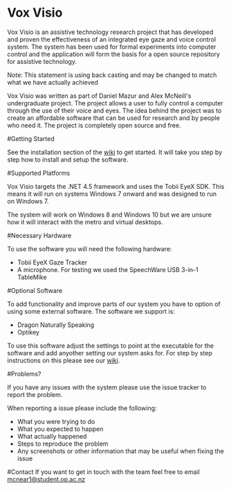 # Vox Visio
Vox Visio is an assistive technology research project that has developed and proven the effectiveness of an integrated eye gaze and voice control system. The system has been used for formal experiments into computer control and the application will form the basis for a open source repository for assistive technology.

Note: This statement is using back casting and may be changed to match what we have actually achieved

Vox Visio was written as part of Daniel Mazur and Alex McNeill's undergraduate project. The project allows a user to fully control a computer through the use of their voice and eyes. The idea behind the project was to create an affordable software that can be used for research and by people who need it. The project is completely open source and free.

#Getting Started

See the installation section of the [wiki](https://github.com/AlexanderMcNeill/voxvisio/wiki/) to get started. It will take you step by step how to install and setup the software.

#Supported Platforms

Vox Visio targets the .NET 4.5 framework and uses the Tobii EyeX SDK. This means it will run on systems Windows 7 onward and was designed to run on Windows 7.

The system will work on Windows 8 and Windows 10 but we are unsure how it will interact with the metro and virtual desktops.

#Necessary Hardware 

To use the software you will need the following hardware:
* Tobii EyeX Gaze Tracker
* A microphone. For testing we used the SpeechWare USB 3-in-1 TableMike

#Optional Software

To add functionality and improve parts of our system you have to option of using some external software. The software we support is:

* Dragon Naturally Speaking
* Optikey

To use this software adjust the settings to point at the executable for the software and add anyother setting our system asks for. For step by step instructions on this please see our [wiki](https://github.com/AlexanderMcNeill/voxvisio/wiki/).

#Problems?

If you have any issues with the system please use the issue tracker to report the problem.

When reporting a issue please include the following:

* What you were trying to do
* What you expected to happen
* What actually happened
* Steps to reproduce the problem
* Any screenshots or other information that may be useful when fixing the issue

#Contact
If you want to get in touch with the team feel free to email mcnear1@student.op.ac.nz
